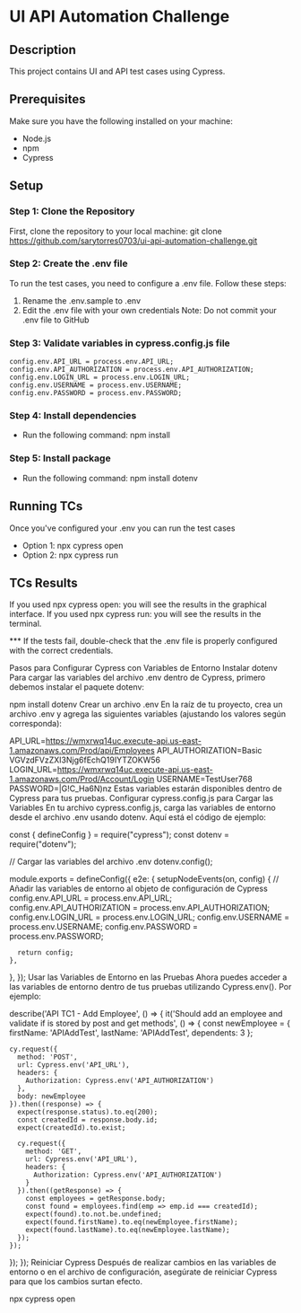 # UI API Automation Challenge

## Description
This project contains UI and API test cases using Cypress.

## Prerequisites
Make sure you have the following installed on your machine:
- Node.js
- npm
- Cypress

## Setup

### Step 1: Clone the Repository
First, clone the repository to your local machine: git clone https://github.com/sarytorres0703/ui-api-automation-challenge.git

### Step 2: Create the .env file
To run the test cases, you need to configure a .env file.
Follow these steps:
 1. Rename the .env.sample to .env
 2. Edit the .env file with your own credentials
 Note: Do not commit your .env file to GitHub

### Step 3: Validate variables in cypress.config.js file
    config.env.API_URL = process.env.API_URL;
    config.env.API_AUTHORIZATION = process.env.API_AUTHORIZATION;
    config.env.LOGIN_URL = process.env.LOGIN_URL;
    config.env.USERNAME = process.env.USERNAME;
    config.env.PASSWORD = process.env.PASSWORD;

### Step 4: Install dependencies
 - Run the following command: npm install

### Step 5: Install package
 - Run the following command: npm install dotenv

## Running TCs
Once you've configured your .env you can run the test cases
 - Option 1: npx cypress open
 - Option 2: npx cypress run

## TCs Results
If you used npx cypress open: you will see the results in the graphical interface.
If you used npx cypress run: you will see the results in the terminal.



*** If the tests fail, double-check that the .env file is properly configured with the correct credentials.


Pasos para Configurar Cypress con Variables de Entorno
Instalar dotenv
Para cargar las variables del archivo .env dentro de Cypress, primero debemos instalar el paquete dotenv:

npm install dotenv
Crear un archivo .env
En la raíz de tu proyecto, crea un archivo .env y agrega las siguientes variables (ajustando los valores según corresponda):

API_URL=https://wmxrwq14uc.execute-api.us-east-1.amazonaws.com/Prod/api/Employees
API_AUTHORIZATION=Basic VGVzdFVzZXI3Njg6fEchQ19IYTZOKW56
LOGIN_URL=https://wmxrwq14uc.execute-api.us-east-1.amazonaws.com/Prod/Account/Login
USERNAME=TestUser768
PASSWORD=|G!C_Ha6N)nz
Estas variables estarán disponibles dentro de Cypress para tus pruebas.
Configurar cypress.config.js para Cargar las Variables
En tu archivo cypress.config.js, carga las variables de entorno desde el archivo .env usando dotenv. Aquí está el código de ejemplo:

const { defineConfig } = require("cypress");
const dotenv = require("dotenv");

// Cargar las variables del archivo .env
dotenv.config();

module.exports = defineConfig({
  e2e: {
    setupNodeEvents(on, config) {
      // Añadir las variables de entorno al objeto de configuración de Cypress
      config.env.API_URL = process.env.API_URL;
      config.env.API_AUTHORIZATION = process.env.API_AUTHORIZATION;
      config.env.LOGIN_URL = process.env.LOGIN_URL;
      config.env.USERNAME = process.env.USERNAME;
      config.env.PASSWORD = process.env.PASSWORD;

      return config;
    },
  },
});
Usar las Variables de Entorno en las Pruebas
Ahora puedes acceder a las variables de entorno dentro de tus pruebas utilizando Cypress.env(). Por ejemplo:

describe('API TC1 - Add Employee', () => {
  it('Should add an employee and validate if is stored by post and get methods', () => {
    const newEmployee = {
      firstName: 'APIAddTest',
      lastName: 'APIAddTest',
      dependents: 3
    };
    
    cy.request({
      method: 'POST',
      url: Cypress.env('API_URL'),
      headers: {
        Authorization: Cypress.env('API_AUTHORIZATION')
      },
      body: newEmployee
    }).then((response) => {
      expect(response.status).to.eq(200);
      const createdId = response.body.id;
      expect(createdId).to.exist;

      cy.request({
        method: 'GET',
        url: Cypress.env('API_URL'),
        headers: {
          Authorization: Cypress.env('API_AUTHORIZATION')
        }
      }).then((getResponse) => {
        const employees = getResponse.body;
        const found = employees.find(emp => emp.id === createdId);
        expect(found).to.not.be.undefined;
        expect(found.firstName).to.eq(newEmployee.firstName);
        expect(found.lastName).to.eq(newEmployee.lastName);
      });
    });
  });
});
Reiniciar Cypress
Después de realizar cambios en las variables de entorno o en el archivo de configuración, asegúrate de reiniciar Cypress para que los cambios surtan efecto.

npx cypress open